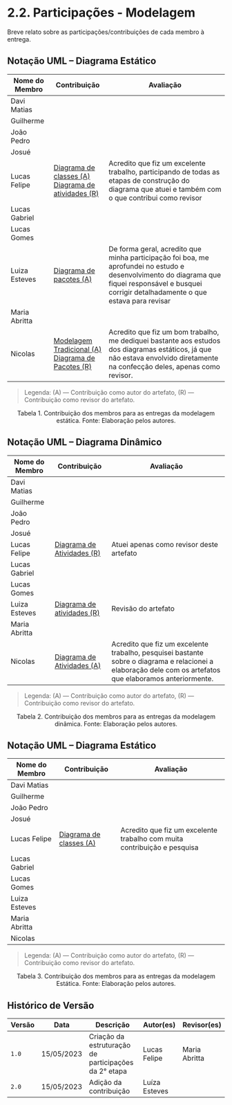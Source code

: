 # 2.2. Participações - Modelagem

Breve relato sobre as participações/contribuições de cada membro à entrega.

## Notação UML – Diagrama Estático

| Nome do Membro | Contribuição| Avaliação |
|----------------|-  | - |
| Davi Matias    | | |
| Guilherme      | | |
| João Pedro     | | |
| Josué          | | |
| Lucas Felipe   | [Diagrama de classes (A)](2.3.1.DiagramaDeClasses.md)<br/>[Diagrama de atividades (R) ](2.4.1.DiagramaDeAtividades.md)| Acredito que fiz um excelente trabalho, participando de todas as etapas de construção do diagrama que atuei e também com o que contribui como revisor|
| Lucas Gabriel  | | |
| Lucas Gomes    | | |
| Luiza Esteves  | [Diagrama de pacotes (A)](2.3.Estatica/2.3.2.DiagramaDePacotes.md)| De forma geral, acredito que minha participação foi boa, me aprofundei no estudo e desenvolvimento do diagrama que fiquei responsável e busquei corrigir detalhadamente o que estava para revisar|
| Maria Abritta  | | |
| Nicolas        |[Modelagem Tradicional  (A)](2.1.ModelagemTradicional.md)<br/>[Diagrama de Pacotes    (R)](2.3.Estatica/2.3.2.DiagramaDePacotes.md)| Acredito que fiz um bom trabalho, me dediquei bastante aos estudos dos diagramas estáticos, já que não estava envolvido diretamente na confecção deles, apenas como revisor. |

> Legenda: (A) — Contribuição como autor do artefato, (R) — Contribuição como revisor do artefato.

<div style="text-align: center"> Tabela 1. Contribuição dos membros para as entregas da modelagem estática. Fonte: Elaboração pelos autores.</div>

## Notação UML – Diagrama Dinâmico

| Nome do Membro | Contribuição| Avaliação |
|----------------|-  | - |
| Davi Matias    | | |
| Guilherme      | | |
| João Pedro     | | |
| Josué          | | |
| Lucas Felipe   |[Diagrama de Atividades (R)](2.4.Dinamica/2.4.1.DiagramaDeAtividades.md)| Atuei apenas como revisor deste artefato |
| Lucas Gabriel  | | |
| Lucas Gomes    | | |
| Luiza Esteves  |[Diagrama de atividades (R) ](2.4.1.DiagramaDeAtividades.md) | Revisão do artefato |
| Maria Abritta  | | |
| Nicolas        |[Diagrama de Atividades (A)](2.4.Dinamica/2.4.1.DiagramaDeAtividades.md)| Acredito que fiz um excelente trabalho, pesquisei bastante sobre o diagrama e relacionei a elaboração dele com os artefatos que elaboramos anteriormente. |

> Legenda: (A) — Contribuição como autor do artefato, (R) — Contribuição como revisor do artefato.

<div style="text-align: center"> Tabela 2. Contribuição dos membros para as entregas da modelagem dinâmica. Fonte: Elaboração pelos autores.</div>


## Notação UML – Diagrama Estático


| Nome do Membro | Contribuição| Avaliação |
|----------------|-  | - |
| Davi Matias    | | |
| Guilherme      | | |
| João Pedro     | | |
| Josué          | | |
| Lucas Felipe   | [Diagrama de classes (A) ](2.3.1.DiagramaDeClasses.md)| Acredito que fiz um excelente trabalho com muita contribuição e pesquisa
| Lucas Gabriel  | | |
| Lucas Gomes    | | |
| Luiza Esteves  | | |
| Maria Abritta  | | |
| Nicolas        || |

> Legenda: (A) — Contribuição como autor do artefato, (R) — Contribuição como revisor do artefato.

<div style="text-align: center"> Tabela 3. Contribuição dos membros para as entregas da modelagem Estática. Fonte: Elaboração pelos autores.</div>



## Histórico de Versão

| Versão | Data       | Descrição                                                                                                         | Autor(es)        | Revisor(es)    |
|--------|------------|-------------------------------------------------------------------------------------------------------------------|------------------|----------------|
| `1.0`  | 15/05/2023 | Criação da estruturação de participações da 2° etapa                                            | Lucas Felipe     | Maria Abritta   |
| `2.0`  | 15/05/2023 | Adição da contribuição   | Luíza Esteves     |    |

